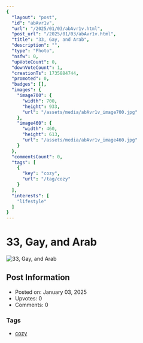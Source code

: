 ```yaml
---
{
  "layout": "post",
  "id": "abAvr1v",
  "url": "/2025/01/03/abAvr1v.html",
  "post_url": "/2025/01/03/abAvr1v.html",
  "title": "33, Gay, and Arab",
  "description": "",
  "type": "Photo",
  "nsfw": 0,
  "upVoteCount": 0,
  "downVoteCount": 1,
  "creationTs": 1735884744,
  "promoted": 0,
  "badges": [],
  "images": {
    "image700": {
      "width": 700,
      "height": 933,
      "url": "/assets/media/abAvr1v_image700.jpg"
    },
    "image460": {
      "width": 460,
      "height": 613,
      "url": "/assets/media/abAvr1v_image460.jpg"
    }
  },
  "commentsCount": 0,
  "tags": [
    {
      "key": "cozy",
      "url": "/tag/cozy"
    }
  ],
  "interests": [
    "lifestyle"
  ]
}
---
```


# 33, Gay, and Arab

![33, Gay, and Arab](/assets/media/abAvr1v_image700.jpg)

## Post Information

- Posted on: January 03, 2025
- Upvotes: 0
- Comments: 0

### Tags

- [cozy](/tag/cozy)
